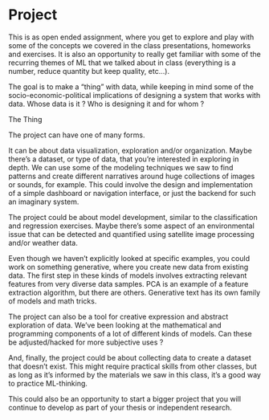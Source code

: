# Project

This is as open ended assignment, where you get to explore and play with some of the concepts we covered in the class presentations, homeworks and exercises. It is also an opportunity to really get familiar with some of the recurring themes of ML that we talked about in class (everything is a number, reduce quantity but keep quality, etc…).

The goal is to make a “thing” with data, while keeping in mind some of the socio-economic-political implications of designing a system that works with data. Whose data is it ? Who is designing it and for whom ?

The Thing    

The project can have one of many forms.

It can be about data visualization, exploration and/or organization. Maybe there’s a dataset, or type of data, that you’re interested in exploring in depth. We can use some of the modeling techniques we saw to find patterns and create different narratives around huge collections of images or sounds, for example. This could involve the design and implementation of a simple dashboard or navigation interface, or just the backend for such an imaginary system.

The project could be about model development, similar to the classification and regression exercises. Maybe there’s some aspect of an environmental issue that can be detected and quantified using satellite image processing and/or weather data.

Even though we haven’t explicitly looked at specific examples, you could work on something generative, where you create new data from existing data. The first step in these kinds of models involves extracting relevant features from very diverse data samples. PCA is an example of a feature extraction algorithm, but there are others. Generative text has its own family of models and math tricks.

The project can also be a tool for creative expression and abstract exploration of data. We’ve been looking at the mathematical and programming components of a lot of different kinds of models. Can these be adjusted/hacked for more subjective uses ?

And, finally, the project could be about collecting data to create a dataset that doesn’t exist. This might require practical skills from other classes, but as long as it’s informed by the materials we saw in this class, it’s a good way to practice ML-thinking.

This could also be an opportunity to start a bigger project that you will continue to develop as part of your thesis or independent research.
